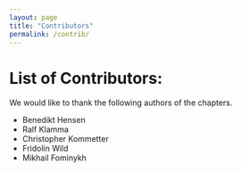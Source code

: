 ```yaml
---
layout: page
title: "Contributors"
permalink: /contrib/
---
```


# List of Contributors:

We would like to thank the following authors of the chapters.

* Benedikt Hensen
* Ralf Klamma
* Christopher Kommetter
* Fridolin Wild
* Mikhail Fominykh
